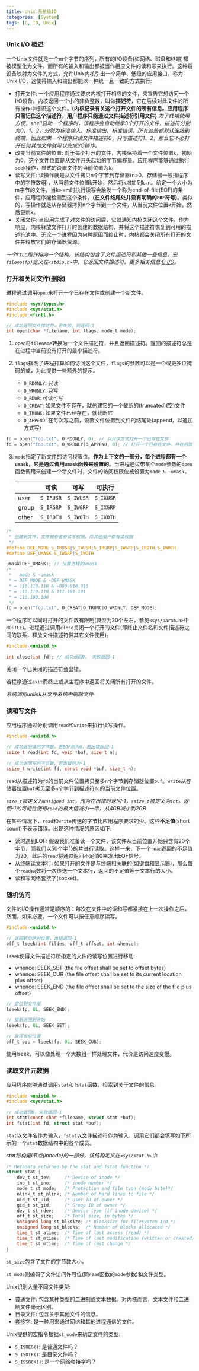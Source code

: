 ```yaml
---
title: Unix 系统级IO
categories: [System]
tags: [C, IO, Unix]
---
```


### Unix I/O 概述

一个Unix文件就是一个m个字节的序列，所有的I/O设备(如网络、磁盘和终端)都被模型化为文件，而所有的输入和输出都被当作相应文件的读和写来执行。这种将设备映射为文件的方式，允许Unix内核引出一个简单、低级的应用接口，称为Unix I/O，这使得输入和输出都能以一种统一且一致的方式执行:

* 打开文件: 一个应用程序通过要求内核打开相应的文件，来宣告它想访问一个I/O设备。内核返回一个小的非负整数，叫做**描述符**，它在后续对此文件的所有操作中标识这个文件。**(内核记录有关这个打开文件的所有信息。应用程序只需记住这个描述符，用户程序只能通过文件描述符引用文件)**
    *为了终端使用方便，shell启动一个程序时，该程序会自动继承3个打开的文件，描述符分别为0、1、2，分别为标准输入、标准输出、标准错误。所有这些都默认连接到终端，因此如果一个程序只读文件描述符0，只写描述符1、2，那么它不必打开任何其他文件就可以完成I/O操作。*
* 改变当前文件的位置: 对于每个打开的文件，内核保持着一个文件位置k，初始为0。这个文件位置是从文件开头起始的字节偏移量。应用程序能够通过执行`seek`操作，显式的设置文件的当前位置为k。
* 读写文件: 读操作就是从文件拷贝n个字节到存储器(n>0，存储器一般指程序中的字符数组)，从当前文件位置k开始，然后将k增加到k+n。给定一个大小为m字节的文件，当k>=m时执行读写会触发一个称为end-of-file(EOF)的条件，应用程序能检测到这个条件。**(在文件结尾处并没有明确的`EOF`符号)**。类似的，写操作就是从存储器拷贝n个字节到一个文件，从当前文件位置k开始，然后更新k。
* 关闭文件: 当应用完成了对文件的访问后，它就通知内核关闭这个文件。作为响应，内核释放文件打开时创建的数据结构，并将这个描述符恢复到可用的描述符池中。无论一个进程因为何种原因而终止时，内核都会关闭所有打开的文件并释放它们的存储器资源。

*一个`FILE`指针指向一个结构，该结构包含了文件描述符和其他一些信息。宏`fileno(fp)`定义在`<stdio.h>`中，它返回文件描述符。更多相关信息:[C I/O](http://mapan1984.github.io/manual/2016/04/10/C-IO/)。*

### 打开和关闭文件(删除)

进程通过调用`open`来打开一个已存在文件或创建一个新文件。

``` c
#include <sys/types.h>
#include <sys/stat.h>
#include <fcntl.h>

// 成功返回文件描述符，若失败，则返回-1
int open(char *filename, int flags, mode_t mode);
```

1. `open`将`filename`转换为一个文件描述符，并且返回描述符。返回的描述符总是在进程中当前没有打开的最小描述符。

2. `flags`指明了进程打算如何访问这个文件，`flags`的参数可以是一个或更多位掩码的或，为此提供一些额外的提示。
    * `O_RDONLY`: 只读
    * `O_WRONLY`: 只写
    * `O_RDWR`: 可读可写
    * `O_CREAT`: 如果文件不存在，就创建它的一个截断的(truncated)(空)文件
    * `O_TRUNC`: 如果文件已经存在，就截断它
    * `O_APPEND`: 在每次写之前，设置文件位置到文件的结尾处(append，以追加方式写)

``` c
fd = open("foo.txt", O_RDONLY, 0); // 以只读方式打开一个已存在文件
fd = open("foo.txt", O_WRONLY|O_APPEND, 0); // 打开一个已存在文件，并在后面添加一些数据
```

3. `mode`指定了新文件的访问权限位。**作为上下文的一部分，每个进程都有一个`umask`，它是通过调用`umask`函数来设置的**。当进程通过带某个`mode`参数的`open`函数调用来创建一个新文件时，文件的访问权限位被设置为`mode & ~umask`。

    |       | 可读      | 可写      | 可执行    |
    |-------|-----------|-----------|-----------|
    | user  | `S_IRUSR` | `S_IWUSR` | `S_IXUSR` |
    | group | `S_IRGRP` | `S_IWGRP` | `S_IXGRP` |
    | other | `S_IROTH` | `S_IWOTH` | `S_IXOTH` |

``` c
/*
 * 创建新文件，文件拥有者有读写权限，而其他用户都有读权限
 */
#define DEF_MODE S_IRUSR|S_IWUSR|S_IRGRP|S_IWGRP|S_IROTH|S_IWOTH
#define DEF_UMASK S_IWGRP|S_IWOTH

umask(DEF_UMASK); // 设置进程的umask
/*
 *   mode & ~umask
 * = DEF_MODE & ~DEF_UMASK
 * = 110.110.110 & ~000.010.010
 * = 110.110.110 & 111.101.101
 * = 110.100.100
 */
fd = open("foo.txt", O_CREAT|O_TRUNC|O_WRONLY, DEF_MODE);
```

一个程序可以同时打开的文件数有限制(典型为20个左右，参见`<sys/param.h>`中`NOFILE`)。进程通过调用`close`关闭一个打开的文件(即终止文件名和文件描述符之间的联系，释放文件描述符供其它文件使用)。

``` c
#include <unistd.h>

int close(int fd); // 成功返回0， 失败返回-1
```

关闭一个已关闭的描述符会出错。

若程序通过`exit`而终止或从主程序中返回将关闭所有打开的文件。

*系统调用unlink从文件系统中删除文件*

### 读和写文件

应用程序通过分别调用`read`和`write`来执行读写操作。

``` c
#include <unistd.h>

// 成功返回读的字节数，若EOF则为0，若出错返回-1
ssize_t read(int fd, void *buf, size_t n);

// 成功返回写的字节数，若出错则为-1
ssize_t write(int fd, const void *buf, size_t n);
```
`read`从描述符为`fd`的当前文件位置拷贝至多`n`个字节到存储器位置`buf`。`write`从存储器位置`buf`拷贝至多`n`个字节到描述符`fd`的当前文件位置。

*`size_t`被定义为`unsigned int`，而为在出错时返回-1，`ssize_t`被定义为`int`。返回-1的可能性使得`read`的最大值减小一半，从4GB减小到2GB*

在某些情况下，`read`和`write`传送的字节比应用程序要求的少。这些**不足值**(short count)不表示错误。出现这种情况的原因如下:

* 读时遇到EOF: 假设我们准备读一个文件，该文件从当前位置开始只含有20个字节，而我们以50个字节的片进行读取。这样一来，下一个`read`返回的不足值为20，此后的`read`将通过返回不足值0来发出EOF信号。
* 从终端读文本行: 如果打开的文件是与终端相关联的(如键盘和显示器)，那么每个`read`函数将一次传送一个文本行，返回的不足值等于文本行的大小。
* 读和写网络套接字(socket)。

### 随机访问

文件的I/O操作通常是顺序的：每次在文件中的读和写都紧接在上一次操作之后，然而，如果必要，一个文件可以按任意顺序读写。

``` c
#include <unistd.h>

// 返回新的绝对位置，出错返回-1
off_t lseek(int fildes, off_t offset, int whence);
```

`lseek`使得文件描述符所指定的文件的读写位置进行移动:

* whence: SEEK_SET (the file offset shall be set to offset bytes)
* whence: SEEK_CUR (the file offset shall be set to its current location plus offset)
* whence: SEEK_END (the file offset shall be set to the size of the file plus offset)

``` c
// 定位到文件尾
lseek(fp, 0L, SEEK_END);

// 重新返回到开始
lseek(fp, 0L, SEEK_SET);

// 取得当前位置
off_t pos = lseek(fp, 0L, SEEK_CUR);
```

使用lseek，可以像处理一个大数组一样处理文件，代价是访问速度变慢。

### 读取文件元数据

应用程序能够通过调用`stat`和`fstat`函数，检索到关于文件的信息。

``` c
#include <unistd.h>
#include <sys/stat.h>

// 成功返回0，失败返回-1
int stat(const char *filename, struct stat *buf);
int fstat(int fd, struct stat *buf);
```

`stat`以文件名作为输入，`fstat`以文件描述符作为输入，调用它们都会填写如下所示的一个`stat`数据结构中的各个成员。

*stat结构是i节点(innode)的一部分，该结构定义在`<sys/stat.h>`中*

``` c
/* Metadata returned by the stat and fstat function */
struct stat {
    dev_t st_dev;     /* Device of inode */
    ino_t st_ino;     /* inode number */
    mode_t st_mode;   /* Protection and file type (mode bite)*/
    nlink_t st_nlink; /* Number of hard links to file */
    uid_t st_uid;     /* User ID of owner */
    gid_t st_gid;     /* Group ID of owner */
    dev_t st_rdev;    /* Device type (if inode device) */
    off_t st_size;    /* Total size, in bytes */
    unsigned long st_blksize; /* Blocksize for filesystem I/O */
    unsigned long st_blocks;  /* Number of blocks allocated */
    time_t st_atime;  /* Time of last access (read) */
    time_t st_mtime;  /* Time of last modification (written or created)*/
    time_t st_mtime;  /* Time of last change */
}
```

`st_size`包含了文件的字节数大小。

`st_mode`则编码了文件访问许可位(同`read`函数的`mode`参数)和文件类型。

Unix识别大量不同文件类型:
* 普通文件: 包含某种类型的二进制或文本数据。对内核而言，文本文件和二进制文件毫无区别。
* 目录文件: 包含关于其他文件的信息。
* 套接字: 是一种用来通过网络和其他进程通信的文件。

Unix提供的宏指令根据`st_mode`来确定文件的类型:
* `S_ISREG()`: 是普通文件吗？
* `S_ISDIF()`: 是目录文件吗？
* `S_ISSOCK()`: 是一个网络套接字吗？

